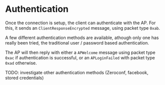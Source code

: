 # Authentication
Once the connection is setup, the client can authenticate with the AP. For this, it sends an
`ClientResponseEncrypted` message, using packet type `0xab`.

A few different authentication methods are available, athough only one has really been tried, the
traditional user / password based authentication.

The AP will then reply with either a `APWelcome` message using packet type `0xac` if authentication
is successful, or an `APLoginFailed` with packet type `0xad` otherwise.

TODO: investigate other authentication methods (Zeroconf, facebook, stored credentials)
